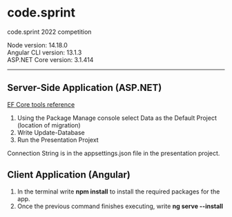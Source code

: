 # code.sprint
code.sprint 2022 competition

Node version: 14.18.0 <br>
Angular CLI version: 13.1.3 <br>
ASP.NET Core version: 3.1.414 <br>

<hr>

## Server-Side Application (ASP.NET)

<a href="https://docs.microsoft.com/en-us/ef/core/cli/powershell">EF Core tools reference</a>

1. Using the Package Manage console select Data as the Default Project (location of migration)
2. Write Update-Database
3. Run the Presentation Projext

Connection String is in the appsettings.json file in the presentation project.

## Client Application (Angular)

1. In the terminal write <strong>npm install</strong> to install the required packages for the app.
2. Once the previous command finishes executing, write <strong>ng serve --install</strong>


